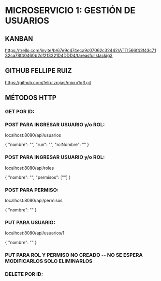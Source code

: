 # MICROSERVICIO 1: GESTIÓN DE USUARIOS

## KANBAN

https://trello.com/invite/b/67e9c474eca9c07062c32442/ATTI566f43f43c7132ca78f40460b2cf213321D4DDD4/tareasfullstackig3

## GITHUB FELLIPE RUIZ

https://github.com/felruizrojas/micro1g3.git

## MÉTODOS HTTP

### GET POR ID:

### POST PARA INGRESAR USUARIO y/o ROL:
localhost:8080/api/usuarios

{
  "nombre": "",
  "run": "",
  "rolNombre": ""
}

### POST PARA INGRESAR USUARIO y/o ROL:
localhost:8080/api/roles

{
  "nombre": "",
  "permisos": [""]
}

### POST PARA PERMISO:
localhost:8080/api/permisos

{
  "nombre": ""
}

### PUT PARA USUARIO:
localhost:8080/api/usuarios/1

{
  "nombre": ""
}

### PUT PARA ROL Y PERMISO NO CREADO -- NO SE ESPERA MODIFICARLOS SOLO ELIMINARLOS

### DELETE POR ID: